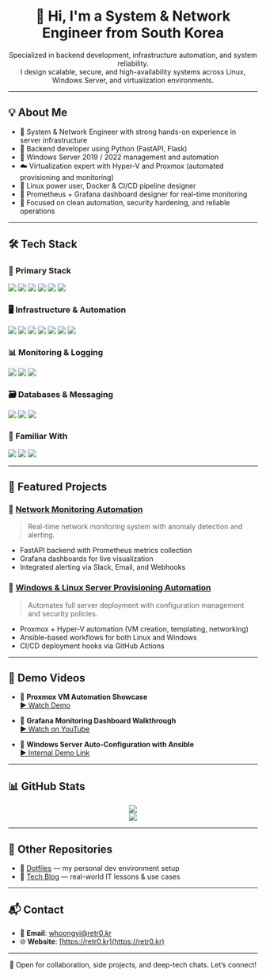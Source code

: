 <h1 align="center">👋 Hi, I'm a System & Network Engineer from South Korea</h1>

<p align="center">
  Specialized in backend development, infrastructure automation, and system reliability.<br>
  I design scalable, secure, and high-availability systems across Linux, Windows Server, and virtualization environments.
</p>

---

## 💡 About Me

- 🔧 System & Network Engineer with strong hands-on experience in server infrastructure
- 🐍 Backend developer using Python (FastAPI, Flask)
- 🧱 Windows Server 2019 / 2022 management and automation
- ☁️ Virtualization expert with Hyper-V and Proxmox (automated provisioning and monitoring)
- 🐧 Linux power user, Docker & CI/CD pipeline designer
- 📡 Prometheus + Grafana dashboard designer for real-time monitoring
- 🎯 Focused on clean automation, security hardening, and reliable operations

---

## 🛠 Tech Stack

### 🧠 Primary Stack
<p>
  <img src="https://img.shields.io/badge/Python-3776AB?style=for-the-badge&logo=python&logoColor=white"/>
  <img src="https://img.shields.io/badge/FastAPI-009688?style=for-the-badge&logo=fastapi&logoColor=white"/>
  <img src="https://img.shields.io/badge/Node.js-339933?style=for-the-badge&logo=nodedotjs&logoColor=white"/>
  <img src="https://img.shields.io/badge/JavaScript-F7DF1E?style=for-the-badge&logo=javascript&logoColor=black"/>
  <img src="https://img.shields.io/badge/HTML5-E34F26?style=for-the-badge&logo=html5&logoColor=white"/>
  <img src="https://img.shields.io/badge/CSS3-1572B6?style=for-the-badge&logo=css3&logoColor=white"/>
</p>

### 🖥️ Infrastructure & Automation
<p>
  <img src="https://img.shields.io/badge/Linux-FCC624?style=for-the-badge&logo=linux&logoColor=black"/>
  <img src="https://img.shields.io/badge/Windows_Server-0078D7?style=for-the-badge&logo=windows&logoColor=white"/>
  <img src="https://img.shields.io/badge/Proxmox-E57000?style=for-the-badge&logo=proxmox&logoColor=white"/>
  <img src="https://img.shields.io/badge/Hyper--V-0078D7?style=for-the-badge&logo=windows&logoColor=white"/>
  <img src="https://img.shields.io/badge/Docker-2496ED?style=for-the-badge&logo=docker&logoColor=white"/>
  <img src="https://img.shields.io/badge/Ansible-EE0000?style=for-the-badge&logo=ansible&logoColor=white"/>
  <img src="https://img.shields.io/badge/GitHub_Actions-2088FF?style=for-the-badge&logo=githubactions&logoColor=white"/>
</p>

### 📊 Monitoring & Logging
<p>
  <img src="https://img.shields.io/badge/Prometheus-E6522C?style=for-the-badge&logo=prometheus&logoColor=white"/>
  <img src="https://img.shields.io/badge/Grafana-F46800?style=for-the-badge&logo=grafana&logoColor=white"/>
  <img src="https://img.shields.io/badge/ELK-005571?style=for-the-badge&logo=elasticstack&logoColor=white"/>
</p>

### 🗃️ Databases & Messaging
<p>
  <img src="https://img.shields.io/badge/PostgreSQL-336791?style=for-the-badge&logo=postgresql&logoColor=white"/>
  <img src="https://img.shields.io/badge/Redis-DC382D?style=for-the-badge&logo=redis&logoColor=white"/>
  <img src="https://img.shields.io/badge/MongoDB-47A248?style=for-the-badge&logo=mongodb&logoColor=white"/>
</p>

### 🧪 Familiar With
<p>
  <img src="https://img.shields.io/badge/Java-007396?style=for-the-badge&logo=java&logoColor=white"/>
  <img src="https://img.shields.io/badge/C-A8B9CC?style=for-the-badge&logo=c&logoColor=black"/>
  <img src="https://img.shields.io/badge/Git-F05032?style=for-the-badge&logo=git&logoColor=white"/>
</p>

---

## 🚀 Featured Projects

### 🔹 [Network Monitoring Automation](https://github.com/retro1781/your-repo)
> Real-time network monitoring system with anomaly detection and alerting.

- FastAPI backend with Prometheus metrics collection
- Grafana dashboards for live visualization
- Integrated alerting via Slack, Email, and Webhooks

### 🔹 [Windows & Linux Server Provisioning Automation](https://github.com/retro1781/your-repo2)
> Automates full server deployment with configuration management and security policies.

- Proxmox + Hyper-V automation (VM creation, templating, networking)
- Ansible-based workflows for both Linux and Windows
- CI/CD deployment hooks via GitHub Actions

---

## 🎥 Demo Videos

- 🔧 **Proxmox VM Automation Showcase**  
  [▶️ Watch Demo](https://yourvideo.link)

- 📡 **Grafana Monitoring Dashboard Walkthrough**  
  [▶️ Watch on YouTube](https://yourvideo.link)

- 🧪 **Windows Server Auto-Configuration with Ansible**  
  [▶️ Internal Demo Link](https://yourvideo.link)

---

## 📊 GitHub Stats

<p align="center">
  <img src="https://github-readme-stats.vercel.app/api?username=retro1781&show_icons=true&theme=tokyonight&count_private=true" />
  <br/>
  <img src="https://github-readme-streak-stats.herokuapp.com/?user=retro1781&theme=tokyonight"/>
</p>

---

## 🧩 Other Repositories

- 🔧 [Dotfiles](https://github.com/retro1781/dotfiles) — my personal dev environment setup  
- 📝 [Tech Blog](https://velog.io/@retro1781) — real-world IT lessons & use cases

---

## 📬 Contact

- 📧 **Email**: whoongyi@retr0.kr  
- 🌐 **Website**: [https://retr0.kr](https://retr0.kr)

---

<p align="center">
  💬 Open for collaboration, side projects, and deep-tech chats. Let’s connect!
</p>
